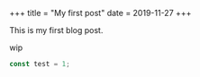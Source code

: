+++
title = "My first post"
date = 2019-11-27
+++

This is my first blog post.

wip

```ts
const test = 1;
```
